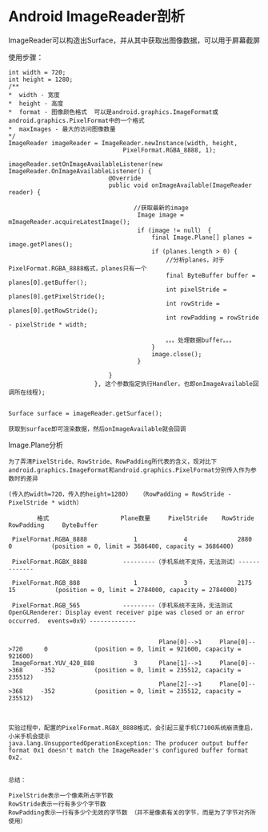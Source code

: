 # Android ImageReader剖析

ImageReader可以构造出Surface，并从其中获取出图像数据，可以用于屏幕截屏


使用步骤：

    int width = 720;
    int height = 1280;
    /**
    *  width - 宽度
    *  height - 高度
    *  format - 图像颜色格式  可以是android.graphics.ImageFormat或android.graphics.PixelFormat中的一个格式
    *  maxImages - 最大的访问图像数量
    */
    ImageReader imageReader = ImageReader.newInstance(width, height,
                                    PixelFormat.RGBA_8888, 1);    
                                    
    imageReader.setOnImageAvailableListener(new ImageReader.OnImageAvailableListener() {
                                @Override
                                public void onImageAvailable(ImageReader reader) {
                                       
                                       //获取最新的image
                                        Image image = mImageReader.acquireLatestImage();
                                        if (image != null） {
                                            final Image.Plane[] planes = image.getPlanes();
                                            if (planes.length > 0) {
                                                //分析planes，对于PixelFormat.RGBA_8888格式，planes只有一个
                                                final ByteBuffer buffer = planes[0].getBuffer();
                                                int pixelStride = planes[0].getPixelStride();
                                                int rowStride = planes[0].getRowStride();
                                                int rowPadding = rowStride - pixelStride * width;
                                                
                                                。。。处理数据buffer。。。
                                            }
                                            image.close();
                                        }
                                       
                                }
                            }, 这个参数指定执行Handler，也即onImageAvailable回调所在线程);
                            
                            
    Surface surface = imageReader.getSurface();
    
    获取到surface即可渲染数据，然后onImageAvailable就会回调
    
    
Image.Plane分析

    为了弄清PixelStride、RowStride、RowPadding所代表的含义，现对比下
    android.graphics.ImageFormat和android.graphics.PixelFormat分别传入作为参数时的差异
    
    (传入的width=720，传入的height=1280)   （RowPadding = RowStride - PixelStride * width）
    
            格式                    Plane数量     PixelStride    RowStride      RowPadding     ByteBuffer 
    
     PixelFormat.RGBA_8888             1             4              2880           0           (position = 0, limit = 3686400, capacity = 3686400)
     
     PixelFormat.RGBX_8888          ---------（手机系统不支持，无法测试）-------------
     
     PixelFormat.RGB_888               1             3              2175           15           (position = 0, limit = 2784000, capacity = 2784000)
     
     PixelFormat.RGB_565            ---------（手机系统不支持，无法测试  OpenGLRenderer: Display event receiver pipe was closed or an error occurred.  events=0x9）-------------
     
                                                  
                                              Plane[0]-->1     Plane[0]-->720      0             (position = 0, limit = 921600, capacity = 921600)
     ImageFormat.YUV_420_888           3      Plane[1]-->1     Plane[0]-->368     -352           (position = 0, limit = 235512, capacity = 235512)
                                              Plane[2]-->1     Plane[0]-->368     -352           (position = 0, limit = 235512, capacity = 235512)                             
                                                                                                              
                                                                                                              
                                                                                                                  
    实验过程中，配置的PixelFormat.RGBX_8888格式，会引起三星手机C7100系统崩溃重启，小米手机会提示
    java.lang.UnsupportedOperationException: The producer output buffer format 0x1 doesn't match the ImageReader's configured buffer format 0x2.
    
    
    总结：
    
    PixelStride表示一个像素所占字节数
    RowStride表示一行有多少个字节数
    RowPadding表示一行有多少个无效的字节数 （并不是像素有关的字节，而是为了字节对齐所使用）
    